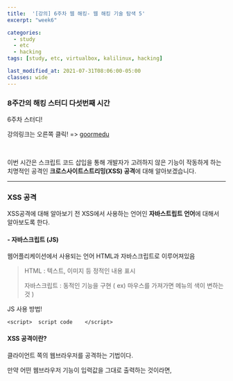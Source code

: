 ```yaml
---
title:  '[강의] 6주차 웹 해킹- 웹 해킹 기술 탐색 5'
excerpt: "week6"

categories:
  - study
  - etc
  - hacking
tags: [study, etc, virtualbox, kalilinux, hacking]

last_modified_at: 2021-07-31T08:06:00-05:00
classes: wide
--- 
```


### 8주간의 해킹 스터디 다섯번째 시간

6주차 스터디! 

강의링크는 오른쪽 클릭! => [goormedu](https://edu.goorm.io/lecture/4953/화이트해커가-되기-위한-8가지-웹-해킹-기술)

<br>

이번 시간은 스크립트 코드 삽입을 통해 개발자가 고려하지 않은 기능이 작동하게 하는 치명적인 공격인 **크로스사이트스트리밍(XSS) 공격**에 대해 알아보겠습니다. 

<hr>

### XSS 공격

XSS공격에 대해 알아보기 전 XSS에서 사용하는 언어인 **자바스트립트 언어**에 대해서 알아보도록 한다.

#### - 자바스크립트 (JS)

웹어플리케이션에서 사용되는 언어 HTML과 자바스크립트로 이루어져있음

> HTML : 텍스트, 이미지 등 정적인 내용 표시
> 
> 자바스크립트 : 동적인 기능을 구현 ( ex) 마우스를 가져가면 메뉴의 색이 변하는 것 )

JS 사용 방법!
~~~
<script>  script code    </script>
~~~ 


#### XSS 공격이란?

클라이언트 쪽의 웹브라우저를 공격하는 기법이다. 

만약 어떤 웹브라우저 기능이 입력값을 그대로 출력하는 것이라면, <script>와 같은 입력값이 그대로 웹페이지에 표시되면 위험하다. 
  
해커는 이 자바스크립트를 이용해 세션 쿠키를 알아내 탈취하게 되는 것이다.

XSS공격 2가지
  1. reflected XSS
  2. 
  
  
#### Reflected XSS 공격
 
reflected는 script를 반사하기 때문에 붙여진 이름이다. 
  
![1](https://user-images.githubusercontent.com/53431568/127724126-1218ea01-9dec-4acc-89d2-931aaaed49aa.PNG)

![2](https://user-images.githubusercontent.com/53431568/127724129-3d0a9ede-6cea-426b-8886-a526547ca6ad.PNG)

  
![3](https://user-images.githubusercontent.com/53431568/127724134-af31a433-2e05-479d-8d6a-18a293cd9062.PNG)

![4](https://user-images.githubusercontent.com/53431568/127724131-8e03fa4f-29b5-49f3-88fc-a93cbb1da238.PNG)

  
  
